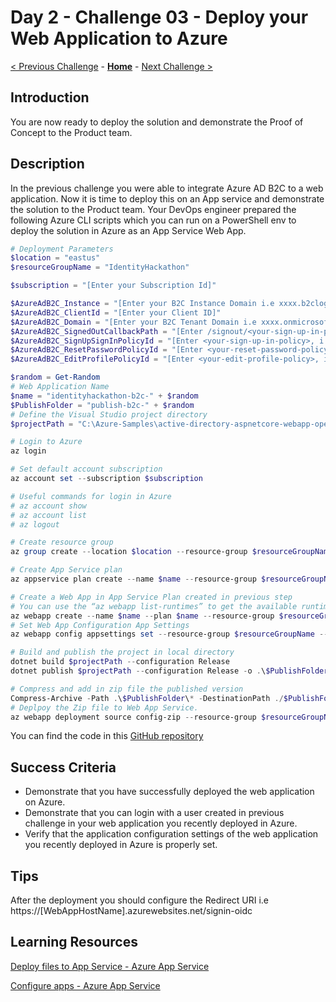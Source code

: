 # Day 2 - Challenge 03 - Deploy your Web Application to Azure

 [< Previous Challenge](./Challenge_D2_02.md) - **[Home](../README.md)** - [Next Challenge >](./Challenge_D2_04.md)

## Introduction

You are now ready to deploy the solution and demonstrate the Proof of Concept to the Product team.

## Description

In the previous challenge you were able to integrate Azure AD B2C to a web application. Now it is time to deploy this on an App service and demonstrate the solution to the Product team. Your DevOps engineer prepared the following Azure CLI scripts which you can run on a PowerShell env to deploy the solution in Azure as an App Service Web App.

```powershell
# Deployment Parameters 
$location = "eastus"
$resourceGroupName = "IdentityHackathon"

$subscription = "[Enter your Subscription Id]"

$AzureAdB2C_Instance = "[Enter your B2C Instance Domain i.e xxxx.b2clogin.com]"
$AzureAdB2C_ClientId = "[Enter your Client ID]"
$AzureAdB2C_Domain = "[Enter your B2C Tenant Domain i.e xxxx.onmicrosoft.com]"
$AzureAdB2C_SignedOutCallbackPath = "[Enter /signout/<your-sign-up-in-policy>, i.e /signout/B2C_1_susi]"
$AzureAdB2C_SignUpSignInPolicyId = "[Enter <your-sign-up-in-policy>, i.e B2C_1_susi]"
$AzureAdB2C_ResetPasswordPolicyId = "[Enter <your-reset-password-policy>, i.e B2C_1_reset_password]"
$AzureAdB2C_EditProfilePolicyId = "[Enter <your-edit-profile-policy>, i.e B2C_1_edit_profile]"

$random = Get-Random
# Web Application Name
$name = "identityhackathon-b2c-" + $random
$PublishFolder = "publish-b2c-" + $random
# Define the Visual Studio project directory
$projectPath = "C:\Azure-Samples\active-directory-aspnetcore-webapp-openidconnect-v2-master\active-directory-aspnetcore-webapp-openidconnect-v2-master\1-WebApp-OIDC\1-5-B2C\WebApp-OpenIDConnect-DotNet.csproj"

# Login to Azure 
az login

# Set default account subscription
az account set --subscription $subscription

# Useful commands for login in Azure
# az account show
# az account list
# az logout

# Create resource group
az group create --location $location --resource-group $resourceGroupName

# Create App Service plan
az appservice plan create --name $name --resource-group $resourceGroupName --sku P1V2 --location $location 

# Create a Web App in App Service Plan created in previous step
# You can use the “az webapp list-runtimes” to get the available runtimes (i.e "dotnet:6", "DOTNETCORE:3.1",  etc.) 
az webapp create --name $name --plan $name --resource-group $resourceGroupName --runtime "dotnet:6" 
# Set Web App Configuration App Settings
az webapp config appsettings set --resource-group $resourceGroupName --name $name --settings WEBSITE_RUN_FROM_PACKAGE="1" ASPNETCORE_ENVIRONMENT="Development" AzureAdB2C:Instance=$AzureAdB2C_Instance AzureAdB2C:ClientId=$AzureAdB2C_ClientId AzureAdB2C:Domain=$AzureAdB2C_Domain AzureAdB2C:SignedOutCallbackPath=$AzureAdB2C_SignedOutCallbackPath AzureAdB2C:SignUpSignInPolicyId=$AzureAdB2C_SignUpSignInPolicyId AzureAdB2C:ResetPasswordPolicyId=$AzureAdB2C_ResetPasswordPolicyId AzureAdB2C:EditProfilePolicyId=$AzureAdB2C_EditProfilePolicyId

# Build and publish the project in local directory
dotnet build $projectPath --configuration Release 
dotnet publish $projectPath --configuration Release -o .\$PublishFolder

# Compress and add in zip file the published version
Compress-Archive -Path .\$PublishFolder\* -DestinationPath ./$PublishFolder.zip -Force
# Deplpoy the Zip file to Web App Service.
az webapp deployment source config-zip --resource-group $resourceGroupName --name $name --src "./$PublishFolder.zip"
```

You can find the code in this [GitHub repository](./Resources/Challenge_D2_03/DeployAppScriptB2C.azcli)

## Success Criteria

- Demonstrate that you have successfully deployed the web application on Azure.
- Demonstrate that you can login with a user created in previous challenge in your web application you recently deployed in Azure.
- Verify that the application configuration settings of the web application you recently deployed in Azure is properly set.

## Tips

After the deployment you should configure the Redirect URI i.e https://[WebAppHostName].azurewebsites.net/signin-oidc

## Learning Resources

[Deploy files to App Service - Azure App Service](https://docs.microsoft.com/en-us/azure/app-service/deploy-zip?tabs=cli#deploy-a-zip-package)

[Configure apps - Azure App Service](https://docs.microsoft.com/en-us/azure/app-service/configure-common?tabs=portal)
